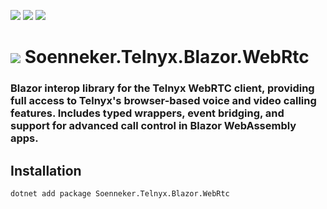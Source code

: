 ﻿[![](https://img.shields.io/nuget/v/soenneker.telnyx.blazor.webrtc.svg?style=for-the-badge)](https://www.nuget.org/packages/soenneker.telnyx.blazor.webrtc/)
[![](https://img.shields.io/github/actions/workflow/status/soenneker/soenneker.telnyx.blazor.webrtc/publish-package.yml?style=for-the-badge)](https://github.com/soenneker/soenneker.telnyx.blazor.webrtc/actions/workflows/publish-package.yml)
[![](https://img.shields.io/nuget/dt/soenneker.telnyx.blazor.webrtc.svg?style=for-the-badge)](https://www.nuget.org/packages/soenneker.telnyx.blazor.webrtc/)

# ![](https://user-images.githubusercontent.com/4441470/224455560-91ed3ee7-f510-4041-a8d2-3fc093025112.png) Soenneker.Telnyx.Blazor.WebRtc
### Blazor interop library for the Telnyx WebRTC client, providing full access to Telnyx's browser-based voice and video calling features. Includes typed wrappers, event bridging, and support for advanced call control in Blazor WebAssembly apps.

## Installation

```
dotnet add package Soenneker.Telnyx.Blazor.WebRtc
```
